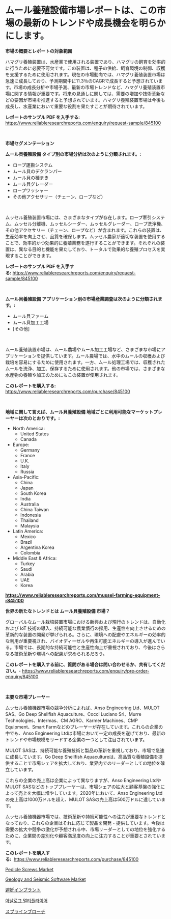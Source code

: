 <p><h1>ムール養殖設備市場レポートは、この市場の最新のトレンドや成長機会を明らかにします。</h1></p><p><strong>市場の概要とレポートの対象範囲</strong></p>
<p><p>ハマグリ養殖装置は、水産業で使用される装置であり、ハマグリの飼育を効率的に行うために必要不可欠です。この装置は、種子の供給、飼育環境の制御、収穫を支援するために使用されます。現在の市場動向では、ハマグリ養殖装置市場は急速に成長しており、予測期間中に11.3％のCAGRで成長すると予想されています。市場の成長分析や市場予測、最新の市場トレンドなど、ハマグリ養殖装置市場に関する情報が重要です。将来の見通しに関しては、需要の増加や技術革新などの要因が市場を推進すると予想されています。ハマグリ養殖装置市場は今後も成長し、水産業において重要な役割を果たすことが期待されています。</p></p>
<p><strong>レポートのサンプル PDF を入手する:</strong> <a href="https://www.reliableresearchreports.com/enquiry/request-sample/845100">https://www.reliableresearchreports.com/enquiry/request-sample/845100</a></p>
<p>&nbsp;</p>
<p><strong>市場セグメンテーション</strong></p>
<p><strong>ムール貝養殖設備 タイプ別の市場分析は次のように分類されます。:</strong></p>
<p><ul><li>ロープ運搬システム</li><li>ムール貝のデクランパー</li><li>ムール貝の種まき</li><li>ムール貝グレーダー</li><li>ロープワッシャー</li><li>その他アクセサリー（チェーン、ロープなど）</li></ul></p>
<p>&nbsp;</p>
<p><p>ムッセル養殖装置市場には、さまざまなタイプが存在します。ロープ牽引システム、ムッセル分離機、ムッセルシーダー、ムッセルグレーダー、ロープ洗浄機、その他アクセサリー（チェーン、ロープなど）が含まれます。これらの装置は、生産効率を向上させ、品質を確保します。ムッセル農家が適切な装置を使用することで、効率的かつ効果的に養殖業務を遂行することができます。それぞれの装置は、異なる目的と機能を果たしており、トータルで効果的な養殖プロセスを実現することができます。</p></p>
<p><strong>レポートのサンプル PDF を入手する:</strong>&nbsp;<a href="https://www.reliableresearchreports.com/enquiry/request-sample/845100">https://www.reliableresearchreports.com/enquiry/request-sample/845100</a></p>
<p>&nbsp;</p>
<p><strong> ムール貝養殖設備 アプリケーション別の市場産業調査は次のように分類されます。:</strong></p>
<p><ul><li>ムール貝ファーム</li><li>ムール貝加工工場</li><li>[その他]</li></ul></p>
<p>&nbsp;</p>
<p><p>ムール養殖装置市場は、ムール農場やムール加工工場など、さまざまな市場にアプリケーションを提供しています。ムール農場では、水中のムールの収穫および栽培を容易にするために使用されます。一方、ムール処理工場では、収穫されたムールを洗浄、加工、保存するために使用されます。他の市場では、さまざまな水産物の養殖や加工のためにもこの装置が使用されます。</p></p>
<p><strong>このレポートを購入する:</strong>&nbsp; <a href="https://www.reliableresearchreports.com/purchase/845100">https://www.reliableresearchreports.com/purchase/845100</a></p>
<p>&nbsp;</p>
<p><strong>地域に関して言えば、ムール貝養殖設備 地域ごとに利用可能なマーケットプレーヤーは次のとおりです。:</strong></p>
<p><ul>
    <li>
        North America:
        <ul>
            <li>United States</li>
            <li>Canada</li>
        </ul>
    </li>
    <li>
        Europe:
        <ul>
            <li>Germany</li>
            <li>France</li>
            <li>U.K.</li>
            <li>Italy</li>
            <li>Russia</li>
        </ul>
    </li>
    <li>
        Asia-Pacific:
        <ul>
            <li>China</li>
            <li>Japan</li>
            <li>South Korea</li>
            <li>India</li>
            <li>Australia</li>
            <li>China Taiwan</li>
            <li>Indonesia</li>
            <li>Thailand</li>
            <li>Malaysia</li>
        </ul>
    </li>
    <li>
        Latin America:
        <ul>
            <li>Mexico</li>
            <li>Brazil</li>
            <li>Argentina Korea</li>
            <li>Colombia</li>
        </ul>
    </li>
    <li>
        Middle East & Africa:
        <ul>
            <li>Turkey</li>
            <li>Saudi</li>
            <li>Arabia</li>
            <li>UAE</li>
            <li>Korea</li>
        </ul>
    </li>
    </ul></p>
<p><strong><a href="https://www.reliableresearchreports.com/mussel-farming-equipment-r845100">https://www.reliableresearchreports.com/mussel-farming-equipment-r845100</a></strong>&nbsp;</p>
<p><strong>世界の新たなトレンドとは ムール貝養殖設備 市場？</strong></p>
<p><p>グローバルなムール栽培装置市場における新興および現行のトレンドは、自動化および IoT 技術の導入、持続可能な農業慣行の採用、生産性を向上させるための革新的な装置の開発が挙げられる。さらに、環境への配慮やエネルギーの効率的な利用が重要視され、バイオディーゼルや再生可能エネルギーの導入が進んでいる。市場では、長期的な持続可能性と生産性向上が重視されており、今後はさらなる技術革新や環境への配慮が求められるだろう。</p></p>
<p><strong>このレポートを購入する前に、質問がある場合は問い合わせるか、共有してください。</strong>- <a href="https://www.reliableresearchreports.com/enquiry/pre-order-enquiry/845100">https://www.reliableresearchreports.com/enquiry/pre-order-enquiry/845100</a></p>
<p>&nbsp;</p>
<p><strong>主要な市場プレーヤー</strong></p>
<p><p>ムッセル養殖機器市場の競争分析によれば、Anso Engineering Ltd、MULOT SAS、Go Deep Shellfish Aquaculture、Cocci Luciano Srl、Murre Technologies、Intermas、CM AGRO、Karmer Machines、CMP Equipment、Smart Farmなどのプレーヤーが存在しています。これらの企業の中でも、Anso Engineering Ltdは市場において一定の成長を遂げており、最新のトレンドや市場規模をリードする企業の一つとして注目されています。</p><p>MULOT SASは、持続可能な養殖技術と製品の革新を重視しており、市場で急速に成長しています。Go Deep Shellfish Aquacultureは、高品質な養殖設備を提供することで市場シェアを拡大しており、業界内でのリーダーとしての地位を確立しています。</p><p>これらの企業の売上高は企業によって異なりますが、Anso Engineering LtdやMULOT SASなどのトッププレーヤーは、市場シェアの拡大と顧客基盤の強化によって売上を大幅に増やしています。2020年において、Anso Engineering Ltdの売上高は1000万ドルを超え、MULOT SASの売上高は500万ドルに達しています。</p><p>ムッセル養殖機器市場では、技術革新や持続可能性への注力が重要なトレンドとなっており、これらの企業はそれに応じて製品を開発・提供しています。今後は需要の拡大や競争の激化が予想される中、市場リーダーとしての地位を強化するために、企業間の差別化や顧客満足度の向上に注力することが重要とされています。</p></p>
<p><strong>このレポートを購入する:</strong>&nbsp;&nbsp;<a href="https://www.reliableresearchreports.com/purchase/845100">https://www.reliableresearchreports.com/purchase/845100</a></p>
<p><p><a href="https://www.linkedin.com/pulse/pedicle-screws-market-comprehensive-assessment-type-application-ja5fe">Pedicle Screws Market</a></p><p><a href="https://github.com/lataunyatinikmelvin59ilbd0dv/Market-Research-Report-List-2/blob/main/geology-and-seismic-software-market.md">Geology and Seismic Software Market</a></p><p><a href="https://medium.com/@demarcuskuhlman/%E5%87%BA%E7%94%A3%E3%82%B3%E3%83%B3%E3%83%88%E3%83%AD%E3%83%BC%E3%83%AB%E3%82%A4%E3%83%B3%E3%83%97%E3%83%A9%E3%83%B3%E3%83%88%E5%B8%82%E5%A0%B4%E5%B1%95%E6%9C%9B-%E7%94%A3%E6%A5%AD%E6%A6%82%E8%A6%81%E3%81%A8%E4%BA%88%E6%B8%AC-2024%E5%B9%B4%E3%81%8B%E3%82%892031%E5%B9%B4-4863219f77cb">避妊インプラント</a></p><p><a href="https://medium.com/@stanleylyittle554467/%EC%95%84%EB%82%A0%EB%A1%9C%EA%B7%B8-%EA%B3%B1%EC%85%88%EA%B8%B0-%EC%8B%9C%EC%9E%A5%EC%9D%80-%EC%8B%9C%EC%9E%A5-%EC%A0%90%EC%9C%A0%EC%9C%A8-%EC%8B%9C%EC%9E%A5-%ED%8A%B8%EB%A0%8C%EB%93%9C-%EB%B0%8F-%EC%8B%9C%EC%9E%A5-%EC%84%B1%EC%9E%A5%EC%97%90-%EB%8C%80%ED%95%9C-%EC%A0%95%EB%B3%B4%EB%A5%BC-%EC%A0%9C%EA%B3%B5%ED%95%A9%EB%8B%88%EB%8B%A4-540e15758a99">아날로그 멀티플라이어</a></p><p><a href="https://github.com/roulaayoub-saad/Market-Research-Report-List-1/blob/main/318232254350.md">スプラインブローチ</a></p></p>